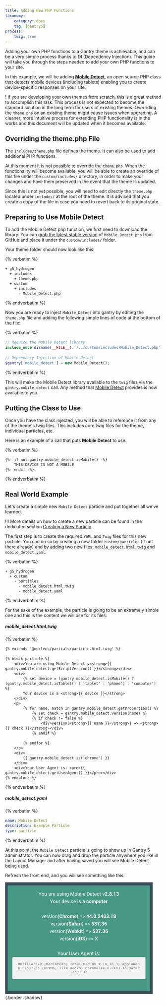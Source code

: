 ```yaml
---
title: Adding New PHP Functions
taxonomy:
    category: docs
    tag: [gantry5]
process:
    twig: true
---
```


Adding your own PHP functions to a Gantry theme is achievable, and can be a very simple process thanks to DI (Dependency Injection). This guide will take you through the steps needed to add your own PHP functions to your site.

In this example, we will be adding [**Mobile Detect**](https://github.com/serbanghita/Mobile-Detect), an open source PHP class that detects mobile devices (including tablets) enabling you to create device-specific responses on your site.

! If you are developing your own themes from scratch, this is a great method to accomplish this task. This process is not expected to become the standard solution in the long term for users of existing themes. Overriding the `theme.php` on an existing theme might cause issues when upgrading. A cleaner, more intuitive process for extending PHP functionality is in the works and this document will be updated when it becomes available.

## Overriding the theme.php File

The `includes/theme.php` file defines the theme. It can also be used to add additional PHP functions.

At this moment it is not possible to override the `theme.php`. When the functionality will become available, you will be able to create an override of this file under the `custom/includes/` directory, in order to make your changes and have them preserved in the event that the theme is updated.

Since this is not yet possible, you will need to edit directly the `theme.php` located under `includes/` at the root of the theme. It is adviced that you create a copy of the file in case you need to revert back to its original state.

## Preparing to Use Mobile Detect

To add the Mobile Detect php function, we first need to download the library. You can [grab the latest stable version](https://github.com/serbanghita/Mobile-Detect/blob/master/Mobile_Detect.php) of `Mobile_Detect.php` from GitHub and  place it under the `custom/includes/` folder.

Your theme folder should now look like this:

{% verbatim %}

```
+ g5_hydrogen
  + includes
    + theme.php
  + custom
    + includes
      - Mobile_Detect.php
```

{% endverbatim %}

Now you are ready to inject `Mobile_Detect` into gantry by editing the `theme.php` file and adding the following simple lines of code at the bottom of the file:

{% verbatim %}

```php
// Require the Mobile Detect library
include_once dirname(__FILE__).'/../custom/includes/Mobile_Detect.php';

// Dependency Injection of Mobile Detect
$gantry['mobile_detect'] = new Mobile_Detect();
```

{% endverbatim %}

This will make the Mobile Detect library available to the `twig` files via the `gantry.mobile_detect` call. Any method that [Mobile Detect](https://github.com/serbanghita/Mobile-Detect/wiki/Code-examples) provides is now available to you.

## Putting the Class to Use

Once you have the class injected, you will be able to reference it from any of the theme's twig files. This includes core twig files for the theme, individual particles, etc.

Here is an example of a call that puts **Mobile Detect** to use.

{% verbatim %}

```twig
{%- if not gantry.mobile_detect.isMobile() -%}
    THIS DEVICE IS NOT A MOBILE
{%- endif -%}
```

{% endverbatim %}

## Real World Example

Let's create a simple new `Mobile Detect` particle and put together all we've learned.

!!! More details on how to create a new particle can be found in the dedicated section [Creating a New Particle](../creating-a-new-particle).

The first step is to create the required `YAML` and `Twig` files for this new particle. You can do so by creating a new folder `custom/particles` (if not there already) and by adding two new files: `mobile_detect.html.twig` and `mobile_detect.yaml`.

{% verbatim %}
```
+ g5_hydrogen
  + custom
    + particles
      - mobile_detect.html.twig
      - mobile_detect.yaml
```
{% endverbatim %}

For the sake of the example, the particle is going to be an extremely simple one and this is the content we will use for its files:

##### mobile_detect.html.twig

{% verbatim %}
```twig
{% extends '@nucleus/partials/particle.html.twig' %}

{% block particle %}
    <div>You are using Mobile Detect v<strong>{{ gantry.mobile_detect.getScriptVersion() }}</strong></div>
    <div>
        {% set device = (gantry.mobile_detect.isMobile() ? (gantry.mobile_detect.isTablet() ? 'tablet' : 'phone') : 'computer') %}
        Your device is a <strong>{{ device }}</strong>
    </div>
    <p>
        {% for name, match in gantry.mobile_detect.getProperties() %}
            {% set check = gantry.mobile_detect.version(name) %}
            {% if check != false %}
                <div>version(<strong>{{ name }}</strong>) => <strong>{{ check }}</strong></div>
            {% endif %}

        {% endfor %}
    </p>
    <div>
        {{ gantry.mobile_detect.is('chrome') }}
    </div>
    <div>Your User Agent is: <pre>{{ gantry.mobile_detect.getUserAgent() }}</pre></div>
{% endblock %}

```
{% endverbatim %}

##### mobile_detect.yaml

{% verbatim %}
``` yaml
name: Mobile Detect
description: Example Particle
type: particle
```
{% endverbatim %}

At this point, the `Mobile Detect` particle is going to show up in Gantry 5 administrator. You can now drag and drop the particle anywhere you like in the Layout Manager and after having saved you will see Mobile Detect being used.

Refresh the front end, and you will see something like this:

![Mobile Detect Particle](mobile_detect.jpg) {.border .shadow}
